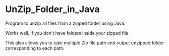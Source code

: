 # UnZip_Folder_in_Java
Program to unzip all files from a zipped folder using Java.

Works well, if you don't have folders inside your zipped file.

This also allows you to take multiple Zip file path and output unzipped folder corresponding to each path.
